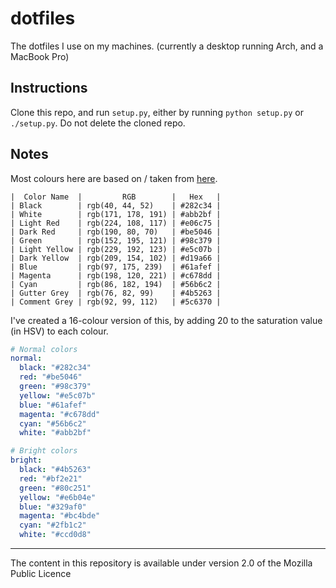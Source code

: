 # dotfiles

The dotfiles I use on my machines. (currently a desktop running Arch, and a MacBook Pro)

## Instructions

Clone this repo, and run `setup.py`, either by running `python setup.py` or `./setup.py`. Do not delete the cloned repo.

## Notes

Most colours here are based on / taken from [here](https://github.com/joshdick/onedark.vim).

```
|  Color Name  |         RGB        |   Hex   |
| Black        | rgb(40, 44, 52)    | #282c34 |
| White        | rgb(171, 178, 191) | #abb2bf |
| Light Red    | rgb(224, 108, 117) | #e06c75 |
| Dark Red     | rgb(190, 80, 70)   | #be5046 |
| Green        | rgb(152, 195, 121) | #98c379 |
| Light Yellow | rgb(229, 192, 123) | #e5c07b |
| Dark Yellow  | rgb(209, 154, 102) | #d19a66 |
| Blue         | rgb(97, 175, 239)  | #61afef |
| Magenta      | rgb(198, 120, 221) | #c678dd |
| Cyan         | rgb(86, 182, 194)  | #56b6c2 |
| Gutter Grey  | rgb(76, 82, 99)    | #4b5263 |
| Comment Grey | rgb(92, 99, 112)   | #5c6370 |
```
I've created a 16-colour version of this, by adding 20 to the saturation value (in HSV) to each colour.

```yaml
# Normal colors
normal:
  black: "#282c34"
  red: "#be5046"
  green: "#98c379"
  yellow: "#e5c07b"
  blue: "#61afef"
  magenta: "#c678dd"
  cyan: "#56b6c2"
  white: "#abb2bf"

# Bright colors
bright:
  black: "#4b5263"
  red: "#bf2e21"
  green: "#80c251"
  yellow: "#e6b04e"
  blue: "#329af0"
  magenta: "#bc4bde"
  cyan: "#2fb1c2"
  white: "#ccd0d8"
```

---

The content in this repository is available under version 2.0 of the Mozilla Public Licence
